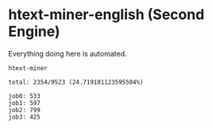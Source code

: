 # htext-miner-english (Second Engine)

Everything doing here is automated.

```
htext-miner

total: 2354/9523 (24.719101123595504%)

job0: 533
job1: 597
job2: 799
job3: 425
```